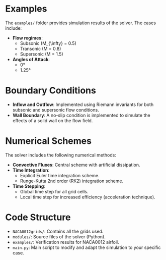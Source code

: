 # **Examples**  
The `examples/` folder provides simulation results of the solver. The cases include:  

- **Flow regimes**:  
  - Subsonic \(M_{\infty} = 0.5\)  
  - Transonic \(M = 0.8\) 
  - Supersonic \(M = 1.5\)  
- **Angles of Attack**:  
  - 0°
  - 1.25°

# **Boundary Conditions**  
- **Inflow and Outflow**: Implemented using Riemann invariants for both subsonic and supersonic flow conditions.  
- **Wall Boundary**: A no-slip condition is implemented to simulate the effects of a solid wall on the flow field.  

# **Numerical Schemes**  
The solver includes the following numerical methods:  

- **Convective Fluxes**: Central scheme with artificial dissipation.  
- **Time Integration**:  
  - Explicit Euler time integration scheme.  
  - Runge-Kutta 2nd order (RK2) integration scheme.  
- **Time Stepping**:  
  - Global time step for all grid cells.  
  - Local time step for increased efficiency (acceleration technique).  

# **Code Structure**  
- `NACA0012grids/`: Contains all the grids used.  
- `modules/`: Source files of the solver (Python).  
- `examples/`: Verification results for NACA0012 airfoil.  
- `main.py`: Main script to modify and adapt the simulation to your specific case.  
